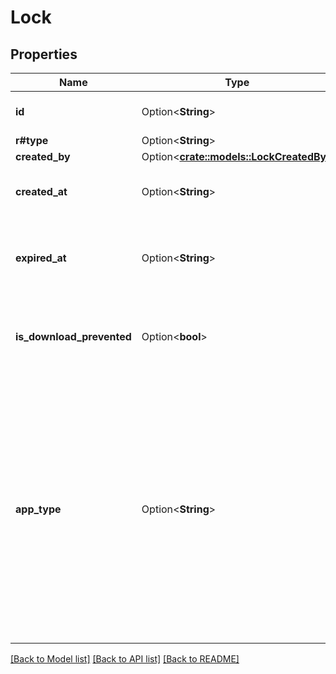 # Lock

## Properties

Name | Type | Description | Notes
------------ | ------------- | ------------- | -------------
**id** | Option<**String**> | The unique identifier for this lock | [optional]
**r#type** | Option<**String**> | `lock` | [optional]
**created_by** | Option<[**crate::models::LockCreatedBy**](Lock_created_by.md)> |  | [optional]
**created_at** | Option<**String**> | The time this lock was created at. | [optional]
**expired_at** | Option<**String**> | The time this lock is to expire at, which might be in the past. | [optional]
**is_download_prevented** | Option<**bool**> | Whether or not the file can be downloaded while locked. | [optional]
**app_type** | Option<**String**> | If the lock is managed by an application rather than a user, this field identifies the type of the application that holds the lock. This is an open enum and may be extended with additional values in the future. | [optional]

[[Back to Model list]](../README.md#documentation-for-models) [[Back to API list]](../README.md#documentation-for-api-endpoints) [[Back to README]](../README.md)


